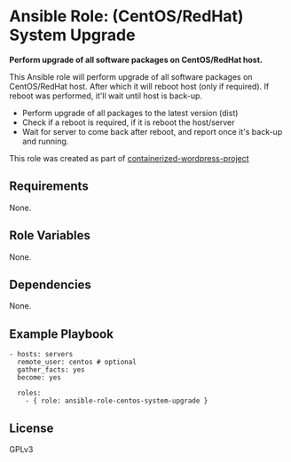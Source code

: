 Ansible Role: (CentOS/RedHat) System Upgrade
=========

**Perform upgrade of all software packages on CentOS/RedHat host.**

This Ansible role will perform upgrade of all software packages on CentOS/RedHat host. After which it will reboot host (only if required). If reboot was performed, it'll wait until host is back-up.

  * Perform upgrade of all packages to the latest version (dist)
  * Check if a reboot is required, if it is reboot the host/server
  * Wait for server to come back after reboot, and report once it's back-up and running.
  
This role was created as part of [containerized-wordpress-project](https://github.com/AdnanHodzic/containerized-wordpress-project)
  

Requirements
------------

None.

Role Variables
--------------

None.

Dependencies
------------

None.

Example Playbook
----------------

```
- hosts: servers
  remote_user: centos # optional
  gather_facts: yes
  become: yes

  roles:
    - { role: ansible-role-centos-system-upgrade }
```

License
-------

GPLv3
